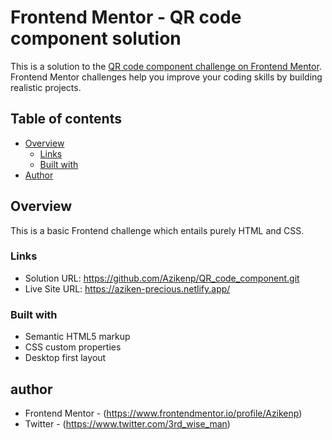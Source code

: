 # Frontend Mentor - QR code component solution

This is a solution to the [QR code component challenge on Frontend Mentor](https://www.frontendmentor.io/challenges/qr-code-component-iux_sIO_H). Frontend Mentor challenges help you improve your coding skills by building realistic projects. 

## Table of contents

- [Overview](#overview)
  - [Links](#links)
  - [Built with](#built-with)
- [Author](#author)

## Overview
This is a basic Frontend challenge which entails purely HTML and CSS.

### Links

- Solution URL: https://github.com/Azikenp/QR_code_component.git
- Live Site URL: https://aziken-precious.netlify.app/


### Built with

- Semantic HTML5 markup
- CSS custom properties
- Desktop first layout

## author

- Frontend Mentor - (https://www.frontendmentor.io/profile/Azikenp)
- Twitter - (https://www.twitter.com/3rd_wise_man)
